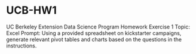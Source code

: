 # UCB-HW1
UC Berkeley Extension Data Science Program
Homework Exercise 1
Topic: Excel
Prompt: Using a provided spreadsheet on kickstarter campaigns, generate relevant pivot tables and charts based on the questions in the instructions.
